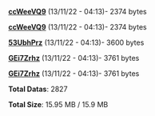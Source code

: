 [**ccWeeVQ9**](/data/ccWeeVQ9.txt) (13/11/22 - 04:13)- 2374 bytes

[**ccWeeVQ9**](/data/ccWeeVQ9.txt) (13/11/22 - 04:13)- 2374 bytes

[**53UbhPrz**](/data/53UbhPrz.txt) (13/11/22 - 04:13)- 3600 bytes

[**GEi7Zrhz**](/data/GEi7Zrhz.txt) (13/11/22 - 04:13)- 3761 bytes

[**GEi7Zrhz**](/data/GEi7Zrhz.txt) (13/11/22 - 04:13)- 3761 bytes

**Total Datas**: 2827

**Total Size**: 15.95 MB / 15.9 MB